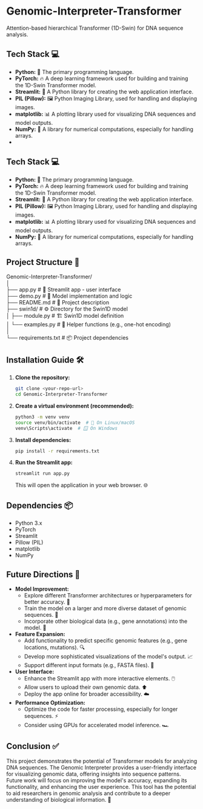 # Genomic-Interpreter-Transformer
Attention-based hierarchical Transformer (1D-Swin) for DNA sequence analysis. 


## Tech Stack 💻

* **Python:** 🐍 The primary programming language.
* **PyTorch:** 🔥 A deep learning framework used for building and training the 1D-Swin Transformer model.
* **Streamlit:** 🎈 A Python library for creating the web application interface.
* **PIL (Pillow):** 🖼️ Python Imaging Library, used for handling and displaying images.
* **matplotlib:** 📊 A plotting library used for visualizing DNA sequences and model outputs.
* **NumPy:** 🔢 A library for numerical computations, especially for handling arrays.
* 
## Tech Stack 💻

* **Python:** 🐍 The primary programming language.
* **PyTorch:** 🔥 A deep learning framework used for building and training the 1D-Swin Transformer model.
* **Streamlit:** 🎈 A Python library for creating the web application interface.
* **PIL (Pillow):** 🖼️ Python Imaging Library, used for handling and displaying images.
* **matplotlib:** 📊 A plotting library used for visualizing DNA sequences and model outputs.
* **NumPy:** 🔢 A library for numerical computations, especially for handling arrays.

## Project Structure 📂

Genomic-Interpreter-Transformer/  
│  
├── app.py              # 📱 Streamlit app - user interface  
├── demo.py             # 🧠 Model implementation and logic  
├── README.md           # 📝 Project description  
├── swin1d/             # ⚙️ Directory for the Swin1D model  
│   ├── module.py       # 🏗️ Swin1D model definition  
│   └── examples.py     # 🔧 Helper functions (e.g., one-hot encoding)  
│  
└── requirements.txt    # 📦 Project dependencies  


## Installation Guide 🛠️

1.  **Clone the repository:**

    ```bash
    git clone <your-repo-url>
    cd Genomic-Interpreter-Transformer
    ```

2.  **Create a virtual environment (recommended):**

    ```bash
    python3 -m venv venv
    source venv/bin/activate  # 🐧 On Linux/macOS
    venv\Scripts\activate  # 🪟 On Windows
    ```

3.  **Install dependencies:**

    ```bash
    pip install -r requirements.txt
    ```

4.  **Run the Streamlit app:**

    ```bash
    streamlit run app.py
    ```

    This will open the application in your web browser. 🌐

## Dependencies 📦

* Python 3.x
* PyTorch
* Streamlit
* Pillow (PIL)
* matplotlib
* NumPy

## Future Directions 🚀

* **Model Improvement:**
    * Explore different Transformer architectures or hyperparameters for better accuracy. 🎯
    * Train the model on a larger and more diverse dataset of genomic sequences. 🧬
    * Incorporate other biological data (e.g., gene annotations) into the model. 🔬
* **Feature Expansion:**
    * Add functionality to predict specific genomic features (e.g., gene locations, mutations). 🔍
    * Develop more sophisticated visualizations of the model's output. 📈
    * Support different input formats (e.g., FASTA files). 📂
* **User Interface:**
    * Enhance the Streamlit app with more interactive elements. 🖱️
    * Allow users to upload their own genomic data. ⬆️
    * Deploy the app online for broader accessibility. ☁️
* **Performance Optimization:**
    * Optimize the code for faster processing, especially for longer sequences. ⚡
    * Consider using GPUs for accelerated model inference. 🏎️

## Conclusion ✅

This project demonstrates the potential of Transformer models for analyzing DNA sequences. The Genomic Interpreter provides a user-friendly interface for visualizing genomic data, offering insights into sequence patterns. Future work will focus on improving the model's accuracy, expanding its functionality, and enhancing the user experience. This tool has the potential to aid researchers in genomic analysis and contribute to a deeper understanding of biological information. 🌟
